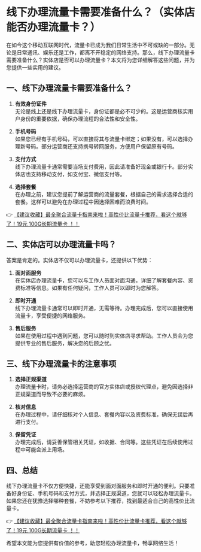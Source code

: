 # 线下办理流量卡需要准备什么？（实体店能否办理流量卡？）

在如今这个移动互联网时代，流量卡已成为我们日常生活中不可或缺的一部分。无论是日常通讯、娱乐还是工作，都离不开稳定的网络支持。那么，线下办理流量卡需要准备什么？实体店是否可以办理流量卡？本文将为您详细解答这些问题，并为您提供一些实用的建议。

## 一、线下办理流量卡需要准备什么？

1. **有效身份证件**  
   无论是线上还是线下办理流量卡，身份证都是必不可少的。这是运营商核实用户身份的重要依据，确保办理流程的合法性和安全性。

2. **手机号码**  
   如果您已经有手机号码，可以直接将其与流量卡绑定；如果没有，可以选择办理新号码。部分运营商还支持携号转网服务，方便用户保留原有号码。

3. **支付方式**  
   线下办理流量卡通常需要当场支付费用，因此请准备好现金或银行卡。部分实体店也支持移动支付，如支付宝、微信支付等。

4. **选择套餐**  
   在办理之前，建议您提前了解运营商的流量套餐，根据自己的需求选择合适的套餐。这样可以避免在办理过程中因选择困难而浪费时间。

👉 [【建议收藏】最全聚合流量卡指南来啦！高性价比流量卡推荐，看这个就够了！19元 100G长期流量卡 ！！](https://bit.ly/Liuliangka)

## 二、实体店可以办理流量卡吗？

答案是肯定的。实体店不仅可以办理流量卡，还提供以下优势：

1. **面对面服务**  
   在实体店办理流量卡，您可以与工作人员面对面沟通，详细了解套餐内容、资费标准等信息。如果有任何疑问，工作人员可以即时为您解答。

2. **即时开通**  
   线下办理流量卡通常可以即时开通，无需等待。办理完成后，您可以直接使用流量卡，享受便捷的网络服务。

3. **售后服务**  
   如果在使用过程中遇到问题，您可以随时到实体店寻求帮助。工作人员会为您提供专业的售后服务，解决您的后顾之忧。

## 三、线下办理流量卡的注意事项

1. **选择正规渠道**  
   办理流量卡时，请务必选择运营商的官方实体店或授权代理点，避免因选择非正规渠道而导致不必要的麻烦。

2. **核对信息**  
   在办理过程中，请仔细核对个人信息、套餐内容以及资费标准，确保无误后再进行支付。

3. **保留凭证**  
   办理完成后，请妥善保管相关凭证，如收据、合同等。这些凭证在后续使用过程中可能会派上用场。

## 四、总结

线下办理流量卡不仅方便快捷，还能享受到面对面服务和即时开通的便利。只要准备好身份证、手机号码和支付方式，并选择正规渠道，您就可以轻松办理流量卡。如果您还在犹豫选择哪种套餐，不妨参考以下推荐，找到最适合自己的高性价比流量卡。

👉 [【建议收藏】最全聚合流量卡指南来啦！高性价比流量卡推荐，看这个就够了！19元 100G长期流量卡 ！！](https://bit.ly/Liuliangka)

希望本文能为您提供有价值的参考，助您轻松办理流量卡，畅享网络生活！